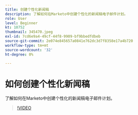 ```yaml
---
title: 创建个性化新闻稿
description: 了解如何在Marketo中创建个性化的新闻稿电子邮件计划。
role: User
level: Beginner
kt: 10752
thumbnail: 345470.jpeg
exl-id: 7cd6e9a4-49cf-44f8-9909-bf9bbedfdbeb
source-git-commit: 2e074e845657a0841e762dc3d7f8358e17a4b720
workflow-type: tm+mt
source-wordcount: '32'
ht-degree: 0%

---
```


# 如何创建个性化新闻稿

了解如何在Marketo中创建个性化的新闻稿电子邮件计划。

>[!VIDEO](https://video.tv.adobe.com/v/345470/?quality=12&learn=on)
